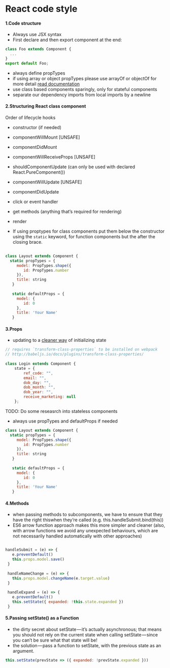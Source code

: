 # React code style

#### 1.Code structure
- Always use JSX syntax
- First declare and then export component at the end:

```jsx
class Foo extends Component {
  ...
}
export default Foo;
```

- always define propTypes
- if using array or object propTypes please use arrayOf or objectOf for more detail [read documentation](https://reactjs.org/docs/typechecking-with-proptypes.html)
- use class based components sparingly, only for stateful components
- separate our dependency imports from local imports by a newline


#### 2.Structuring React class component
Order of lifecycle hooks
- constructor (if needed)
- componentWillMount [UNSAFE]
- componentDidMount
- componentWillReceiveProps [UNSAFE]
- shouldComponentUpdate (can only be used with declared React.PureComponent())
- componentWillUpdate [UNSAFE]
- componentDidUpdate
- click or event handler
- get methods (anything that’s required for rendering)
- render

- If using proptypes for class components put them below the constructor using the `static` keyword, for function components but the after the closing brace.

```jsx 
 
class Layout extends Component {
  static propTypes = {
     model: PropTypes.shape({
        id: PropTypes.number
     }),
     title: string
   }
 
   static defaultProps = {
     model: {
        id: 0
     },
     title: 'Your Name'
   }
 ```

#### 3.Props
- updating to a [cleaner way](https://daveceddia.com/where-initialize-state-react/) of initializing state

```jsx
// requires `transform-class-properties` to be installed on webpack
// http://babeljs.io/docs/plugins/transform-class-properties/
 
class Login extends Component {
    state = {
        ref_code: "",
        email: "",
        dob_day: "",
        dob_month: "",
        dob_year: "",
        receive_marketing: null
    };
```

TODO: Do some reseasrch into stateless components

- always use propTypes and defaultProps if needed

```jsx
class Layout extends Component {
  static propTypes = {
     model: PropTypes.shape({
        id: PropTypes.number
     }),
     title: string
   }
 
   static defaultProps = {
     model: {
        id: 0
     },
     title: 'Your Name'
   }
```

#### 4.Methods
- when passing methods to subcomponents, we have to ensure that they have the right thiswhen they’re called (e.g. this.handleSubmit.bind(this))
- ES6 arrow function approach makes this more simpler and cleaner (also, with arrow functions we avoid any unexpected behaviours, which are not necessarily handled automatically with other approaches)

```jsx

handleSubmit = (e) => {
   e.preventDefault()
   this.props.model.save()
 }
 
 handleNameChange = (e) => {
   this.props.model.changeName(e.target.value)
 }
 
 handleExpand = (e) => {
   e.preventDefault()
   this.setState({ expanded: !this.state.expanded })
 }
```

#### 5.Passing setState() as a Function
- the dirty secret about setState — it’s actually asynchronous; that means you should not rely on the current state when calling setState — since you can’t be sure what that state will be!
- the solution — pass a function to setState, with the previous state as an argument.

```jsx
this.setState(prevState => ({ expanded: !prevState.expanded }))
```
